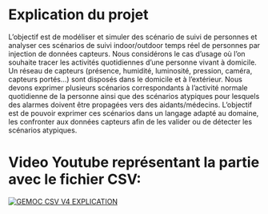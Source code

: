 <h1>Explication du projet</h1>

L’objectif est de modéliser et simuler des scénario de suivi de personnes et analyser ces scénarios de suivi indoor/outdoor temps réel de personnes par injection de données capteurs.  Nous considérons le cas d’usage où l’on souhaite tracer les activités quotidiennes d’une personne vivant à domicile. Un réseau de capteurs (présence, humidité, luminosité, pression, caméra, capteurs portés…) sont disposés dans le domicile et à l’extérieur. Nous devons exprimer plusieurs scénarios correspondants à l’activité normale quotidienne de la personne ainsi que des scénarios atypiques pour lesquels des alarmes doivent être propagées vers des aidants/médecins. L’objectif est de pouvoir exprimer ces scénarios dans un langage adapté au domaine, les confronter aux données capteurs afin de les valider ou de détecter les scénarios atypiques. 

<h1>Video Youtube représentant la partie avec le fichier CSV: </h1>

[![GEMOC CSV V4 EXPLICATION ](http://www.roadtovr.com/wp-content/uploads/2015/03/youtube-logo2.jpg)](https://www.youtube.com/watch?v=RDJ_dDzr1KY&t=6s "GEMOC CSV V4 EXPLICATION ")